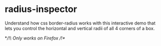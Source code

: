 radius-inspector
================

Understand how css border-radius works with this interactive demo that lets you control the horizontal and vertical radii of all 4 corners of a box.

**/!\ Only works on Firefox /!\**